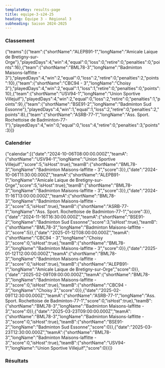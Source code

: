 ```yaml
---
templateKey: results-page
title: equipe-3-s24-25
heading: Équipe 3 - Régional 3
subheading: Saison 2024-2025
---
```

### Classement

<teamranking>{"teams":[{"team":{"shortName":"ALEPB91-1","longName":"Amicale Laique de Bretigny-sur-Orge"},"playedDays":4,"win":4,"equal":0,"loss":0,"retire":0,"penalties":0,"points":16},{"team":{"shortName":"BML78-3","longName":"Badminton Maisons-laffitte - 3"},"playedDays":4,"win":2,"equal":0,"loss":2,"retire":0,"penalties":2,"points":10},{"team":{"shortName":"CBC94 - 3","longName":"Choisy 3"},"playedDays":4,"win":2,"equal":1,"loss":1,"retire":0,"penalties":0,"points":10},{"team":{"shortName":"USV94-1","longName":"Union Sportive Villejuif"},"playedDays":4,"win":2,"equal":0,"loss":2,"retire":0,"penalties":1,"points":9},{"team":{"shortName":"BSE91-2","longName":"Badminton Sud Essonne"},"playedDays":4,"win":1,"equal":1,"loss":2,"retire":0,"penalties":2,"points":8},{"team":{"shortName":"ASRB-77-1","longName":"Ass. Sport. Rochettoise de Badminton-77-1"},"playedDays":4,"win":0,"equal":0,"loss":4,"retire":0,"penalties":3,"points":3}]}</teamranking>

### Calendrier

<teamcalendar>{"calendar":[{"date":"2024-10-06T08:00:00.000Z","teamA":{"shortName":"USV94-1","longName":"Union Sportive Villejuif","score":5,"isHost":true},"teamB":{"shortName":"BML78-3","longName":"Badminton Maisons-laffitte - 3","score":3}},{"date":"2024-10-06T11:30:00.000Z","teamA":{"shortName":"ALEPB91-1","longName":"Amicale Laique de Bretigny-sur-Orge","score":5,"isHost":true},"teamB":{"shortName":"BML78-3","longName":"Badminton Maisons-laffitte - 3","score":3}},{"date":"2024-11-16T13:00:00.000Z","teamA":{"shortName":"BML78-3","longName":"Badminton Maisons-laffitte - 3","score":5,"isHost":true},"teamB":{"shortName":"ASRB-77-1","longName":"Ass. Sport. Rochettoise de Badminton-77-1","score":3}},{"date":"2024-11-16T16:30:00.000Z","teamA":{"shortName":"BSE91-2","longName":"Badminton Sud Essonne","score":3,"isHost":true},"teamB":{"shortName":"BML78-3","longName":"Badminton Maisons-laffitte - 3","score":5}},{"date":"2025-01-12T08:00:00.000Z","teamA":{"shortName":"CBC94 - 3","longName":"Choisy 3","score":0,"isHost":true},"teamB":{"shortName":"BML78-3","longName":"Badminton Maisons-laffitte - 3","score":0}},{"date":"2025-01-12T12:00:00.000Z","teamA":{"shortName":"BML78-3","longName":"Badminton Maisons-laffitte - 3","score":0,"isHost":true},"teamB":{"shortName":"ALEPB91-1","longName":"Amicale Laique de Bretigny-sur-Orge","score":0}},{"date":"2025-02-09T09:00:00.000Z","teamA":{"shortName":"BML78-3","longName":"Badminton Maisons-laffitte - 3","score":0,"isHost":true},"teamB":{"shortName":"CBC94 - 3","longName":"Choisy 3","score":0}},{"date":"2025-02-09T12:30:00.000Z","teamA":{"shortName":"ASRB-77-1","longName":"Ass. Sport. Rochettoise de Badminton-77-1","score":0,"isHost":true},"teamB":{"shortName":"BML78-3","longName":"Badminton Maisons-laffitte - 3","score":0}},{"date":"2025-03-23T09:00:00.000Z","teamA":{"shortName":"BML78-3","longName":"Badminton Maisons-laffitte - 3","score":0,"isHost":true},"teamB":{"shortName":"BSE91-2","longName":"Badminton Sud Essonne","score":0}},{"date":"2025-03-23T12:30:00.000Z","teamA":{"shortName":"BML78-3","longName":"Badminton Maisons-laffitte - 3","score":0,"isHost":true},"teamB":{"shortName":"USV94-1","longName":"Union Sportive Villejuif","score":0}}]}</teamcalendar>

### Résultats